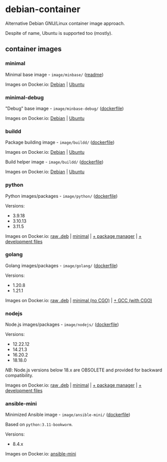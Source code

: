 # debian-container

Alternative Debian GNU/Linux container image approach.

Despite of name, Ubuntu is supported too (mostly).

## container images

### minimal

Minimal base image - `image/minbase/` ([readme](image/minbase/README.md))

Images on Docker.io:
[Debian](https://hub.docker.com/r/rockdrilla/debian/tags)
|
[Ubuntu](https://hub.docker.com/r/rockdrilla/ubuntu/tags)

### minimal-debug

"Debug" base image - `image/minbase-debug/` ([dockerfile](image/minbase-debug/Dockerfile))

Images on Docker.io:
[Debian](https://hub.docker.com/r/rockdrilla/debian-debug/tags)
|
[Ubuntu](https://hub.docker.com/r/rockdrilla/ubuntu-debug/tags)

### buildd

Package building image - `image/buildd/` ([dockerfile](image/buildd/Dockerfile))

Images on Docker.io:
[Debian](https://hub.docker.com/r/rockdrilla/debian-buildd/tags)
|
[Ubuntu](https://hub.docker.com/r/rockdrilla/ubuntu-buildd/tags)

Build helper image - `image/buildd/` ([dockerfile](image/buildd/Dockerfile))

Images on Docker.io:
[Debian](https://hub.docker.com/r/rockdrilla/debian-buildd-helper/tags)
|
[Ubuntu](https://hub.docker.com/r/rockdrilla/ubuntu-buildd-helper/tags)

### python

Python images/packages - `image/python/` ([dockerfile](image/python/Dockerfile))

Versions:

- 3.9.18
- 3.10.13
- 3.11.5

Images on Docker.io:
[raw .deb](https://hub.docker.com/r/rockdrilla/python-pkg/tags)
|
[minimal](https://hub.docker.com/r/rockdrilla/python-min/tags)
|
[+ package manager](https://hub.docker.com/r/rockdrilla/python/tags)
|
[+ development files](https://hub.docker.com/r/rockdrilla/python-dev/tags)

### golang

Golang images/packages - `image/golang/` ([dockerfile](image/golang/Dockerfile))

Versions:

- 1.20.8
- 1.21.1

Images on Docker.io:
[raw .deb](https://hub.docker.com/r/rockdrilla/golang-pkg/tags)
|
[minimal (no CGO)](https://hub.docker.com/r/rockdrilla/golang-min/tags)
|
[+ GCC (with CGO)](https://hub.docker.com/r/rockdrilla/golang/tags)

### nodejs

Node.js images/packages - `image/nodejs/` ([dockerfile](image/nodejs/Dockerfile))

Versions:

- 12.22.12
- 14.21.3
- 16.20.2
- 18.18.0

*NB*: Node.js versions below 18.x are OBSOLETE and provided for backward compatibility.

Images on Docker.io:
[raw .deb](https://hub.docker.com/r/rockdrilla/nodejs-pkg/tags)
|
[minimal](https://hub.docker.com/r/rockdrilla/nodejs-min/tags)
|
[+ package manager](https://hub.docker.com/r/rockdrilla/nodejs/tags)
|
[+ development files](https://hub.docker.com/r/rockdrilla/nodejs-dev/tags)

### ansible-mini

Minimized Ansible image - `image/ansible-mini/` ([dockerfile](image/ansible-mini/Dockerfile))

Based on `python:3.11-bookworm`.

Versions:

- 8.4.x

Images on Docker.io:
[ansible-mini](https://hub.docker.com/r/rockdrilla/ansible-mini/tags)
